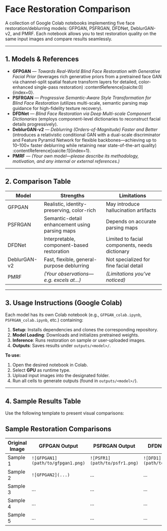 # Face Restoration Comparison

A collection of Google Colab notebooks implementing five face restoration/deblurring models:
GFPGAN, PSFRGAN, DFDNet, DeblurGAN-v2, and PMRF. Each notebook allows you to test restoration quality on the same input images and compare results seamlessly.

---

## 1. Models & References

- **GFPGAN** — *Towards Real-World Blind Face Restoration with Generative Facial Prior* (leverages rich generative priors from a pretrained face GAN via channel-split spatial feature transform layers for detailed, color-enhanced single-pass restoration) :contentReference[oaicite:0]{index=0}.
- **PSFRGAN** — *Progressive Semantic-Aware Style Transformation for Blind Face Restoration* (utilizes multi-scale, semantic parsing map guidance for high-fidelity texture recovery).
- **DFDNet** — *Blind Face Restoration via Deep Multi-scale Component Dictionaries* (employs component-level dictionaries to reconstruct facial details progressively).
- **DeblurGAN-v2** — *Deblurring (Orders-of-Magnitude) Faster and Better* (introduces a relativistic conditional GAN with a dual-scale discriminator and Feature Pyramid Network for flexible backbones—achieving up to 10–100× faster deblurring while retaining near state-of-the-art quality) :contentReference[oaicite:1]{index=1}.
- **PMRF** — *(Your own model—please describe its methodology, motivation, and any internal or external references.)*

---

## 2. Comparison Table

| Model         | Strengths                                     | Limitations                          |
|---------------|-----------------------------------------------|--------------------------------------|
| GFPGAN        | Realistic, identity-preserving, color-rich     | May introduce hallucination artifacts |
| PSFRGAN       | Semantic-detail enhancement using parsing maps | Depends on accurate parsing maps     |
| DFDNet        | Interpretable, component-based restoration     | Limited to facial components, needs dictionary |
| DeblurGAN-v2  | Fast, flexible, general-purpose deblurring     | Not specialized for fine facial detail |
| PMRF          | *(Your observations—e.g. excels at…)*          | *(Limitations you’ve noticed)*       |

---

## 3. Usage Instructions (Google Colab)

Each model has its own Colab notebook (e.g., `GFPGAN_colab.ipynb`, `PSFRGAN_colab.ipynb`, etc.) containing:

1. **Setup**: Installs dependencies and clones the corresponding repository.
2. **Model Loading**: Downloads and initializes pretrained weights.
3. **Inference**: Runs restoration on sample or user-uploaded images.
4. **Outputs**: Saves results under `outputs/<model>/`.

**To use:**

1. Open the desired notebook in Colab.
2. Select **GPU** as runtime type.
3. Upload input images into the designated folder.
4. Run all cells to generate outputs (found in `outputs/<model>/`).

---

## 4. Sample Results Table

Use the following template to present visual comparisons:

## Sample Restoration Comparisons

| Original Image | GFPGAN Output | PSFRGAN Output | DFDNet Output | DeblurGAN-v2 Output | PMRF Output |
|----------------|----------------|----------------|----------------|----------------------|-------------|
| Sample 1       | `![GFPGAN1](path/to/gfpgan1.png)` | `![PSFR1](path/to/psfr1.png)` | `![DFD1](path/to/dfd1.png)` | `![Deblur1](path/to/deblur1.png)` | `![PMRF1](path/to/pmrf1.png)` |
| Sample 2       | `![GFPGAN2](...)` | ...            | ...            | ...                  | ...         |
| Sample 3       | ...            | ...            | ...            | ...                  | ...         |
| Sample 4       | ...            | ...            | ...            | ...                  | ...         |
| Sample 5       | ...            | ...            | ...            | ...                  | ...         |
